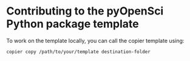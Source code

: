 # Contributing to the pyOpenSci Python package template

To work on the template locally, you can call the copier template using:

`copier copy /path/to/your/template destination-folder`
